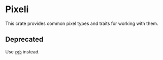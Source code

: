 # Pixeli

This crate provides common pixel types and traits for working with
them.

## Deprecated

Use [`rgb`](https://docs.rs/rgb) instead.
